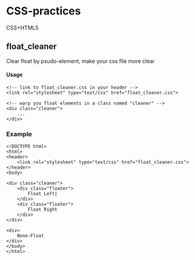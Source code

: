 CSS-practices
=============

CSS+HTML5

## float_cleaner
Clear float by psudo-element, make your css file more clear

#### Usage
    <!-- link to float_cleaner.css in your header -->
    <link rel="stylesheet" type="text/css" href="float_cleaner.css">
    
    <!-- warp you float elements in a class named "cleaner" -->
    <div class="cleaner">
	    ...
    </div>

### Example
    <!DOCTYPE html>
    <html>
    <header>
	    <link rel="stylesheet" type="text/css" href="float_cleaner.css">
    </header>
    <body>
    
    <div class="cleaner">
	    <div class="floater">
		    Float Left|
	    </div>
	    <div class="floater">
		    Float Right
	    </div>
    </div>
    
    <div>
	    None-Float
    </div>
    </body>
    </html>
